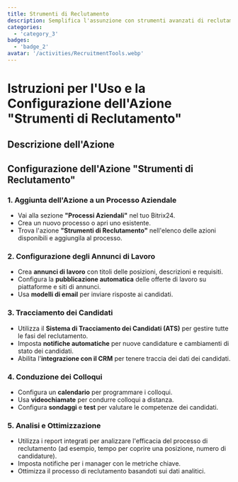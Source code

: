 ```yaml
---
title: Strumenti di Reclutamento
description: Semplifica l'assunzione con strumenti avanzati di reclutamento e tracciamento dei candidati.
categories: 
  - 'category_3'
badges: 
  - 'badge_2'
avatar: '/activities/RecruitmentTools.webp'
---
```

# Istruzioni per l'Uso e la Configurazione dell'Azione "Strumenti di Reclutamento"

## Descrizione dell'Azione

## **Configurazione dell'Azione "Strumenti di Reclutamento"**

### 1. Aggiunta dell'Azione a un Processo Aziendale
- Vai alla sezione **"Processi Aziendali"** nel tuo Bitrix24.
- Crea un nuovo processo o apri uno esistente.
- Trova l'azione **"Strumenti di Reclutamento"** nell'elenco delle azioni disponibili e aggiungila al processo.

### 2. Configurazione degli Annunci di Lavoro
- Crea **annunci di lavoro** con titoli delle posizioni, descrizioni e requisiti.
- Configura la **pubblicazione automatica** delle offerte di lavoro su piattaforme e siti di annunci.
- Usa **modelli di email** per inviare risposte ai candidati.

### 3. Tracciamento dei Candidati
- Utilizza il **Sistema di Tracciamento dei Candidati (ATS)** per gestire tutte le fasi del reclutamento.
- Imposta **notifiche automatiche** per nuove candidature e cambiamenti di stato dei candidati.
- Abilita l'**integrazione con il CRM** per tenere traccia dei dati dei candidati.

### 4. Conduzione dei Colloqui
- Configura un **calendario** per programmare i colloqui.
- Usa **videochiamate** per condurre colloqui a distanza.
- Configura **sondaggi** e **test** per valutare le competenze dei candidati.

### 5. Analisi e Ottimizzazione
- Utilizza i report integrati per analizzare l'efficacia del processo di reclutamento (ad esempio, tempo per coprire una posizione, numero di candidature).
- Imposta notifiche per i manager con le metriche chiave.
- Ottimizza il processo di reclutamento basandoti sui dati analitici.